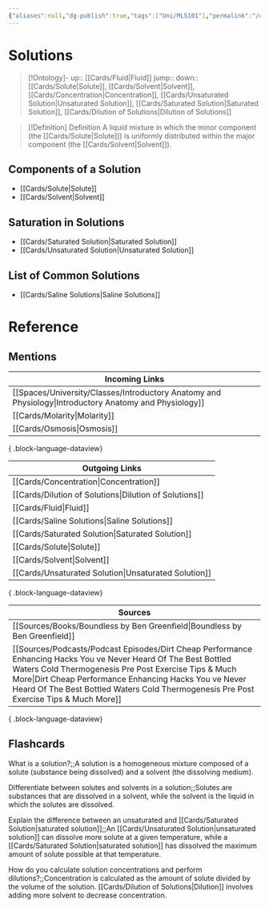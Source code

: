 ```yaml
---
{"aliases":null,"dg-publish":true,"tags":["Uni/MLS101"],"permalink":"/cards/solutions/","dgPassFrontmatter":true}
---
```


# Solutions

> [!Ontology]-
> up:: [[Cards/Fluid\|Fluid]]
> jump::
> down:: [[Cards/Solute\|Solute]], [[Cards/Solvent\|Solvent]], [[Cards/Concentration\|Concentration]], [[Cards/Unsaturated Solution\|Unsaturated Solution]], [[Cards/Saturated Solution\|Saturated Solution]], [[Cards/Dilution of Solutions\|Dilution of Solutions]]

> [!Definition] Definition
> A liquid mixture in which the minor component (the [[Cards/Solute\|Solute]]) is uniformly distributed within the major component (the [[Cards/Solvent\|Solvent]]).

## Components of a Solution

- [[Cards/Solute\|Solute]]
- [[Cards/Solvent\|Solvent]]

## Saturation in Solutions

- [[Cards/Saturated Solution\|Saturated Solution]]
- [[Cards/Unsaturated Solution\|Unsaturated Solution]]

## List of Common Solutions

- [[Cards/Saline Solutions\|Saline Solutions]]

# Reference

## Mentions
| Incoming Links                                                                                            |
| --------------------------------------------------------------------------------------------------------- |
| [[Spaces/University/Classes/Introductory Anatomy and Physiology\|Introductory Anatomy and Physiology]] |
| [[Cards/Molarity\|Molarity]]                                                                           |
| [[Cards/Osmosis\|Osmosis]]                                                                             |

{ .block-language-dataview}

| Outgoing Links                                            |
| --------------------------------------------------------- |
| [[Cards/Concentration\|Concentration]]                 |
| [[Cards/Dilution of Solutions\|Dilution of Solutions]] |
| [[Cards/Fluid\|Fluid]]                                 |
| [[Cards/Saline Solutions\|Saline Solutions]]           |
| [[Cards/Saturated Solution\|Saturated Solution]]       |
| [[Cards/Solute\|Solute]]                               |
| [[Cards/Solvent\|Solvent]]                             |
| [[Cards/Unsaturated Solution\|Unsaturated Solution]]   |

{ .block-language-dataview}

| Sources                                                                                                                                                                                                                                                                                                                               |
| ------------------------------------------------------------------------------------------------------------------------------------------------------------------------------------------------------------------------------------------------------------------------------------------------------------------------------------- |
| [[Sources/Books/Boundless by Ben Greenfield\|Boundless by Ben Greenfield]]                                                                                                                                                                                                                                                         |
| [[Sources/Podcasts/Podcast Episodes/Dirt Cheap Performance Enhancing Hacks You ve Never Heard Of  The Best Bottled Waters  Cold Thermogenesis Pre Post Exercise Tips  & Much More\|Dirt Cheap Performance Enhancing Hacks You ve Never Heard Of  The Best Bottled Waters  Cold Thermogenesis Pre Post Exercise Tips  & Much More]] |

{ .block-language-dataview}

## Flashcards

What is a solution?;;A solution is a homogeneous mixture composed of a solute (substance being dissolved) and a solvent (the dissolving medium).
<!--SR:!2023-10-15,3,150-->

Differentiate between solutes and solvents in a solution;;Solutes are substances that are dissolved in a solvent, while the solvent is the liquid in which the solutes are dissolved.
<!--SR:!2023-10-17,4,150-->

Explain the difference between an unsaturated and [[Cards/Saturated Solution\|saturated solution]];;An [[Cards/Unsaturated Solution\|unsaturated solution]] can dissolve more solute at a given temperature, while a [[Cards/Saturated Solution\|saturated solution]] has dissolved the maximum amount of solute possible at that temperature.
<!--SR:!2023-10-15,3,150-->

How do you calculate solution concentrations and perform dilutions?;;Concentration is calculated as the amount of solute divided by the volume of the solution. [[Cards/Dilution of Solutions\|Dilution]] involves adding more solvent to decrease concentration.
<!--SR:!2023-10-15,3,150-->


